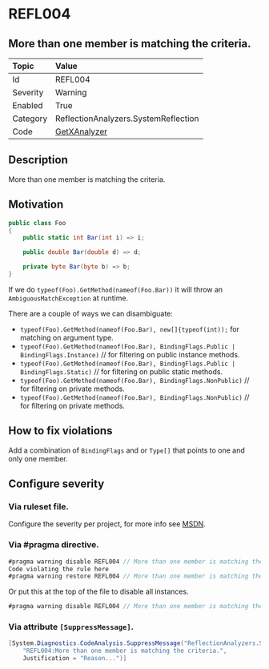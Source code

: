 # REFL004
## More than one member is matching the criteria.

| Topic    | Value
| :--      | :--
| Id       | REFL004
| Severity | Warning
| Enabled  | True
| Category | ReflectionAnalyzers.SystemReflection
| Code     | [GetXAnalyzer]([GetXAnalyzer](https://github.com/DotNetAnalyzers/ReflectionAnalyzers/blob/master/ReflectionAnalyzers/NodeAnalzers/GetXAnalyzer.cs))

## Description

More than one member is matching the criteria.

## Motivation

```cs
public class Foo
{
    public static int Bar(int i) => i;

    public double Bar(double d) => d;

    private byte Bar(byte b) => b;
}
```

If we do `typeof(Foo).GetMethod(nameof(Foo.Bar))` it will throw an `AmbiguousMatchException` at runtime.

There are a couple of ways we can disambiguate:
- `typeof(Foo).GetMethod(nameof(Foo.Bar), new[]{typeof(int));` for matching on argument type.
- `typeof(Foo).GetMethod(nameof(Foo.Bar), BindingFlags.Public | BindingFlags.Instance)` // for filtering on public instance methods.
- `typeof(Foo).GetMethod(nameof(Foo.Bar), BindingFlags.Public | BindingFlags.Static)` // for filtering on public static methods.
- `typeof(Foo).GetMethod(nameof(Foo.Bar), BindingFlags.NonPublic)` // for filtering on private methods.
- `typeof(Foo).GetMethod(nameof(Foo.Bar), BindingFlags.NonPublic)` // for filtering on private methods.

## How to fix violations
Add a combination of `BindingFlags` and or `Type[]` that points to one and only one member.

<!-- start generated config severity -->
## Configure severity

### Via ruleset file.

Configure the severity per project, for more info see [MSDN](https://msdn.microsoft.com/en-us/library/dd264949.aspx).

### Via #pragma directive.
```C#
#pragma warning disable REFL004 // More than one member is matching the criteria.
Code violating the rule here
#pragma warning restore REFL004 // More than one member is matching the criteria.
```

Or put this at the top of the file to disable all instances.
```C#
#pragma warning disable REFL004 // More than one member is matching the criteria.
```

### Via attribute `[SuppressMessage]`.

```C#
[System.Diagnostics.CodeAnalysis.SuppressMessage("ReflectionAnalyzers.SystemReflection", 
    "REFL004:More than one member is matching the criteria.", 
    Justification = "Reason...")]
```
<!-- end generated config severity -->
